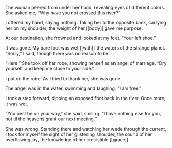 The woman peered from under her hood, revealing eyes of different colors. She asked me, “Why have you not crossed this river?”  
  
I offered my hand, saying nothing. Taking her to the opposite bank, carrying her on my shoulder, the weight of her [[body]] gave me purpose.  
  
At our destination, she frowned and looked at my feet. “Your left shoe.”  
  
It was gone. My bare foot was wet [[with]] the waters of the strange planet. “Sorry,” I said, though there was no reason to be.  
  
“Here.” She took off her robe, showing herself as an angel of marriage. “Dry yourself, and keep me close to your side.”  
  
I put on the robe. As I tried to thank her, she was gone.  
  
The angel was in the water, swimming and laughing. “I am free.”  
  
I took a step forward, dipping an exposed foot back in the river. Once more, it was wet.  
  
“You best be on your way,” she said, smiling. “I have nothing else for you, not til the heavens grant our next meeting.”  
  
She was wrong. Standing there and watching her wade through the current, I took for myself the sight of her glistening shoulder, the sound of her overflowing joy, the knowledge of her irresistible [[grace]].